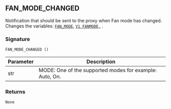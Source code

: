 ## FAN\_MODE\_CHANGED

Notification that should be sent to the proxy when Fan mode has changed. Changes the variables: [`FAN_MODE`][1], [`V1 FANMODE,`][2] .


### Signature

`FAN_MODE_CHANGED ()`


| Parameter | Description |
| --- | --- |
| str | MODE: One of the supported modes for example: Auto, On. |


### Returns

`None`



[1]:	https://snap-one.github.io/docs-driverworks-proxyprotocol/#thermostat-proxy-variables
[2]:	https://snap-one.github.io/docs-driverworks-proxyprotocol/#thermostat-proxy-variables